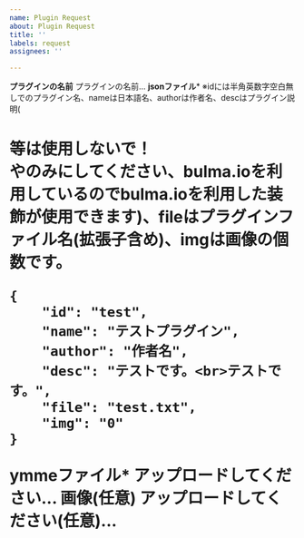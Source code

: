 ```yaml
---
name: Plugin Request
about: Plugin Request
title: ''
labels: request
assignees: ''

---
```


**プラグインの名前**
プラグインの名前...
**jsonファイル***
※idには半角英数字空白無しでのプラグイン名、nameは日本語名、authorは作者名、descはプラグイン説明(<h1>等は使用しないで！ <br>や<span>のみにしてください、bulma.ioを利用しているのでbulma.ioを利用した装飾が使用できます)、fileはプラグインファイル名(拡張子含め)、imgは画像の個数です。
```
{
    "id": "test",
    "name": "テストプラグイン",
    "author": "作者名",
    "desc": "テストです。<br>テストです。",
    "file": "test.txt",
    "img": "0"
}
```
**ymmeファイル***
アップロードしてください...
**画像(任意)**
アップロードしてください(任意)...
